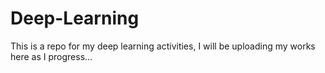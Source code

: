 # Deep-Learning
This is a repo for my deep learning activities, I will be uploading my works here as I progress...
